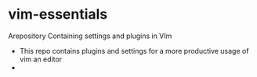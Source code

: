 # vim-essentials
Arepository Containing settings and plugins in VIm
- This repo contains plugins and settings for a more productive usage of vim an editor
- 
